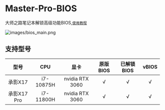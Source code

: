 # Master-Pro-BIOS
大师之路笔记本解锁高级功能BIOS,[` 使用教程 `](https://hyacm.com/acai/os/bios/418/master-pro-x17-bios/)

![images/bios_main.png](images/bios_main.png)

## 支持型号

| 型号  | CPU  | 显卡 | 原版BIOS | 已解锁BIOS | vBIOS |
| :---: | :---: | :---: | :---: | :---: | :---: |
| 承影X17 | i7-10875H | nvidia RTX 3060 | √ | √ | √ |
| 承影X17 Pro | i7-11800H | nvidia RTX 3060 | √ | √ | √ |

